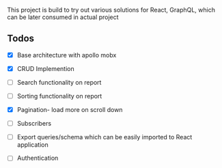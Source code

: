 This project is build to try out various solutions for React, GraphQL, which can be later consumed in actual project

## Todos

- [x] Base architecture with apollo mobx
- [x] CRUD Implemention
- [ ] Search functionality on report
- [ ] Sorting functionality on report
- [x] Pagination- load more on scroll down
- [ ] Subscribers
- [ ] Export queries/schema which can be easily imported to React application
- [ ] Authentication

